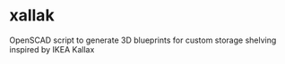 # xallak
OpenSCAD script to generate 3D blueprints for custom storage shelving inspired by IKEA Kallax
